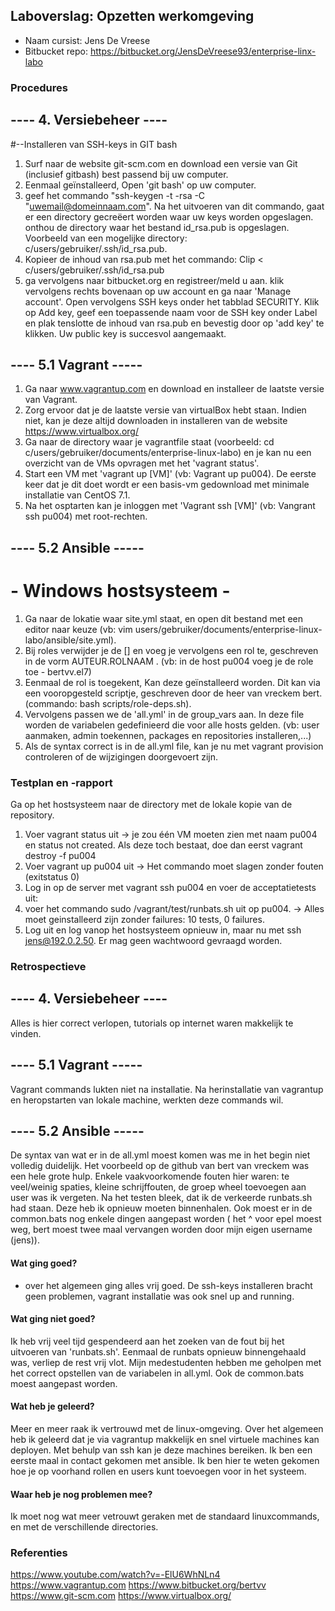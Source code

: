 ## Laboverslag: Opzetten werkomgeving

- Naam cursist: Jens De Vreese
- Bitbucket repo: https://bitbucket.org/JensDeVreese93/enterprise-linx-labo

### Procedures
## ---- 4. Versiebeheer ---- 
#--Installeren van SSH-keys in GIT bash
1. Surf naar de website git-scm.com en download een versie van Git (inclusief gitbash) best passend bij uw computer.
2. Eenmaal geïnstalleerd, Open 'git bash' op uw computer.
3. geef het commando "ssh-keygen -t -rsa -C "uwemail@domeinnaam.com". Na het uitvoeren van dit commando, gaat er een directory gecreëert worden waar uw keys worden opgeslagen. onthou de directory waar het bestand id_rsa.pub is opgeslagen. Voorbeeld van een mogelijke directory: c/users/gebruiker/.ssh/id_rsa.pub.
4. Kopieer de inhoud van rsa.pub met het commando: Clip < c/users/gebruiker/.ssh/id_rsa.pub
5. ga vervolgens naar bitbucket.org en registreer/meld u aan. klik vervolgens rechts bovenaan op uw account en ga naar 'Manage account'. Open vervolgens SSH keys onder het tabblad SECURITY. Klik op Add key, geef een toepassende naam voor de SSH key onder Label en plak tenslotte de inhoud van rsa.pub en bevestig door op 'add key' te klikken. Uw public key is succesvol aangemaakt.
## ---- 5.1 Vagrant -----
1. Ga naar www.vagrantup.com en download en installeer de laatste versie van Vagrant.
2. Zorg ervoor dat je de laatste versie van virtualBox hebt staan. Indien niet, kan je deze altijd downloaden in installeren van de website https://www.virtualbox.org/
3. Ga naar de directory waar je vagrantfile staat (voorbeeld: cd c/users/gebruiker/documents/enterprise-linux-labo) en je kan nu een overzicht van de VMs opvragen met het 'vagrant status'.
4. Start een VM met 'vagrant up [VM]' (vb: Vagrant up pu004). De eerste keer dat je dit doet wordt er een basis-vm gedownload met minimale installatie van CentOS 7.1.
5. Na het osptarten kan je inloggen met 'Vagrant ssh [VM]' (vb: Vangrant ssh pu004) met root-rechten.
## ---- 5.2 Ansible -----
# - Windows hostsysteem -
1. Ga naar de lokatie waar site.yml staat, en open dit bestand met een editor naar keuze (vb: vim users/gebruiker/documents/enterprise-linux-labo/ansible/site.yml).
2. Bij roles verwijder je de [] en voeg je vervolgens een rol te, geschreven in de vorm AUTEUR.ROLNAAM . (vb: in de host pu004 voeg je de role toe -  bertvv.el7)
3. Eenmaal de rol is toegekent, Kan deze geïnstalleerd worden. Dit kan via een vooropgesteld scriptje, geschreven door de heer van vreckem bert. (commando: bash scripts/role-deps.sh).
4. Vervolgens passen we de 'all.yml' in de group_vars aan. In deze file worden de variabelen gedefinieerd die voor alle hosts gelden. (vb: user aanmaken, admin toekennen, packages en repositories installeren,...)
5. Als de syntax correct is in de all.yml file, kan je nu met vagrant provision controleren of de wijzigingen doorgevoert zijn.

### Testplan en -rapport
Ga op het hostsysteem naar de directory met de lokale kopie van de repository.

1. Voer vagrant status uit
-> je zou één VM moeten zien met naam pu004 en status not created. Als deze toch bestaat, doe dan eerst
vagrant destroy -f pu004
2. Voer vagrant up pu004 uit
-> Het commando moet slagen zonder fouten (exitstatus 0)
3. Log in op de server met vagrant ssh pu004 en voer de acceptatietests uit:
4. voer het commando sudo /vagrant/test/runbats.sh uit op pu004.
-> Alles moet geinstalleerd zijn zonder failures: 10 tests, 0 failures.
5. Log uit en log vanop het hostsysteem opnieuw in, maar nu met ssh jens@192.0.2.50. Er mag geen wachtwoord gevraagd worden.

### Retrospectieve
## ---- 4. Versiebeheer ----
Alles is hier correct verlopen, tutorials op internet waren makkelijk te vinden.
## ---- 5.1 Vagrant -----
Vagrant commands lukten niet na installatie. Na herinstallatie van vagrantup en heropstarten van lokale machine, werkten deze commands wil.
## ---- 5.2 Ansible -----
De syntax van wat er in de all.yml moest komen was me in het begin niet volledig duidelijk. Het voorbeeld op de github van bert van vreckem was een hele grote hulp. Enkele vaakvoorkomende fouten hier waren: te veel/weinig spaties, kleine schrijffouten, de groep wheel toevoegen aan user was ik vergeten.
Na het testen bleek, dat ik de verkeerde runbats.sh had staan. Deze heb ik opnieuw moeten binnenhalen. Ook moest er in de common.bats nog enkele dingen aangepast worden ( het ^ voor epel moest weg, bert moest twee maal vervangen worden door mijn eigen username (jens)).


#### Wat ging goed?

- over het algemeen ging alles vrij goed. De ssh-keys installeren bracht geen problemen, vagrant installatie was ook snel up and running.  

#### Wat ging niet goed?

Ik heb vrij veel tijd gespendeerd aan het zoeken van de fout bij het uitvoeren van 'runbats.sh'. Eenmaal de runbats opnieuw binnengehaald was, verliep de rest vrij vlot. Mijn medestudenten hebben me geholpen met het correct opstellen van de variabelen in all.yml. Ook de common.bats moest aangepast worden.
 

#### Wat heb je geleerd?

Meer en meer raak ik vertrouwd met de linux-omgeving. Over het algemeen heb ik geleerd dat je via vagrantup makkelijk en snel virtuele machines kan deployen. Met behulp van ssh kan je deze machines bereiken.
Ik ben een eerste maal in contact gekomen met ansible. Ik ben hier te weten gekomen hoe je op voorhand rollen en users kunt toevoegen voor in het systeem.

#### Waar heb je nog problemen mee?

Ik moet nog wat meer vetrouwt geraken met de standaard linuxcommands, en met de verschillende directories.

### Referenties
https://www.youtube.com/watch?v=-ElU6WhNLn4
https://www.vagrantup.com
https://www.bitbucket.org/bertvv
https://www.git-scm.com
https://www.virtualbox.org/

